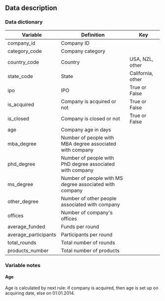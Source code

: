 

<H2>Data description</H2>
<H3>Data dictionary</H3>

| Variable             | Definition                                               | Key           |
|----------------------|----------------------------------------------------------|---------------|
| company_id           | Company ID                                               |               |
| category_code        | Company category                                         |               |
| country_code         | Country                                                  | USA, NZL, other|
| state_code           | State                                                    | California, other |
| ipo                  | IPO                                                      | True or False |
| is_acquired          | Company is acquired or not                               | True or False |
| is_closed            | Company is closed or not                                 | True or False |
| age                  | Company age in days                                      |               |
| mba_degree           | Number of people with MBA degree associated with company |               |
| phd_degree           | Number of people with PhD degree associated with company |               |
| ms_degree            | Number of people with MS degree associated with company  |               |
| other_degree         | Number of other people associated with company           |               |
| offices              | Number of company's offices                              |               |
| average_funded       | Funds per round                                          |               |
| average_participants | Participants per round                                   |               |
| total_rounds         | Total number of rounds                                   |               |
| products_number      | Total number of products                                 |               |

<H3>Variable notes</H3>
<H4>Age</H4>
Age is calculated by next rule: if company is acquired, then age is set up on acquiring date, else on 01.01.2014.
